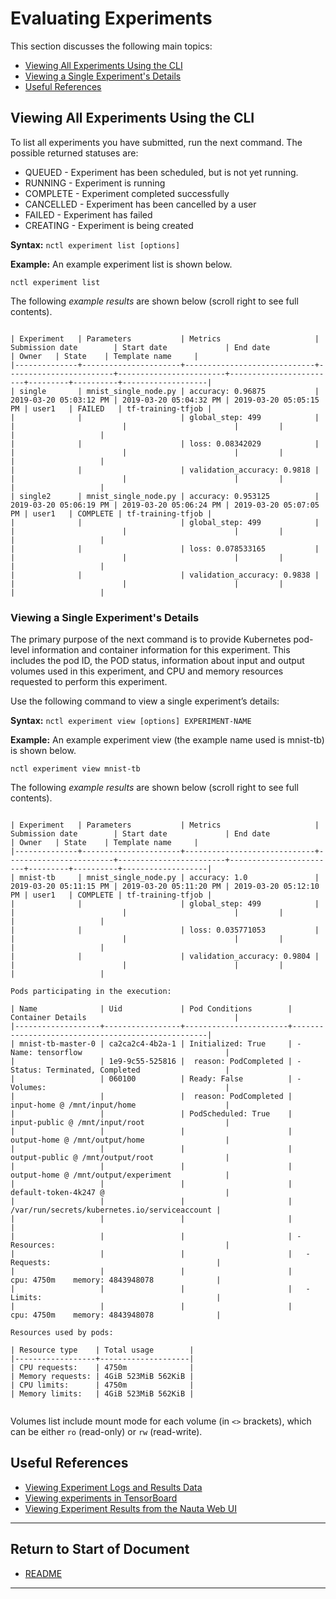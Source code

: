# Evaluating Experiments

This section discusses the following main topics: 

 - [Viewing All Experiments Using the CLI](#viewing-all-experiments-using-the-cli)
 - [Viewing a Single Experiment's Details](#viewing-a-single-experiment-details)  
 - [Useful References](#useful-references)  
 
## Viewing All Experiments Using the CLI

To list all experiments you have submitted, run the next command. The possible returned statuses are:

* QUEUED - Experiment has been scheduled, but is not yet running. 
* RUNNING - Experiment is running
* COMPLETE - Experiment completed successfully
* CANCELLED - Experiment has been cancelled by a user
* FAILED - Experiment has failed
* CREATING - Experiment is being created

**Syntax:** `nctl experiment list [options]`

**Example:** An example experiment list is shown below.  

`nctl experiment list`

The following _example results_ are shown below (scroll right to see full contents).

```

| Experiment   | Parameters           | Metrics                     | Submission date        | Start date             | End date               | Owner   | State    | Template name     |
|--------------+----------------------+-----------------------------+------------------------+------------------------+------------------------+---------+----------+-------------------|
| single       | mnist_single_node.py | accuracy: 0.96875           | 2019-03-20 05:03:12 PM | 2019-03-20 05:04:32 PM | 2019-03-20 05:05:15 PM | user1   | FAILED   | tf-training-tfjob |
|              |                      | global_step: 499            |                        |                        |                        |         |          |                   |
|              |                      | loss: 0.08342029            |                        |                        |                        |         |          |                   |
|              |                      | validation_accuracy: 0.9818 |                        |                        |                        |         |          |                   |
| single2      | mnist_single_node.py | accuracy: 0.953125          | 2019-03-20 05:06:19 PM | 2019-03-20 05:06:24 PM | 2019-03-20 05:07:05 PM | user1   | COMPLETE | tf-training-tfjob |
|              |                      | global_step: 499            |                        |                        |                        |         |          |                   |
|              |                      | loss: 0.078533165           |                        |                        |                        |         |          |                   |
|              |                      | validation_accuracy: 0.9838 |                        |                        |                        |         |          |                   |
```

### Viewing a Single Experiment's Details

The primary purpose of the next command is to provide Kubernetes pod-level information and container information for this experiment. This includes the pod ID, the POD status, information about input and output volumes used in this experiment, and CPU and memory resources requested to perform this experiment.

Use the following command to view a single experiment’s details:

**Syntax:** `nctl experiment view [options] EXPERIMENT-NAME`

**Example:** An example experiment view (the example name used is mnist-tb) is shown below.  

`nctl experiment view mnist-tb`

The following _example results_ are shown below (scroll right to see full contents).

```

| Experiment   | Parameters           | Metrics                     | Submission date        | Start date             | End date               | Owner   | State    | Template name     |
|--------------+----------------------+-----------------------------+------------------------+------------------------+------------------------+---------+----------+-------------------|
| mnist-tb     | mnist_single_node.py | accuracy: 1.0               | 2019-03-20 05:11:15 PM | 2019-03-20 05:11:20 PM | 2019-03-20 05:12:10 PM | user1   | COMPLETE | tf-training-tfjob |
|              |                      | global_step: 499            |                        |                        |                        |         |          |                   |
|              |                      | loss: 0.035771053           |                        |                        |                        |         |          |                   |
|              |                      | validation_accuracy: 0.9804 |                        |                        |                        |         |          |                   |

Pods participating in the execution:

| Name              | Uid             | Pod Conditions        | Container Details                                 |
|-------------------+-----------------+-----------------------+---------------------------------------------------|
| mnist-tb-master-0 | ca2ca2c4-4b2a-1 | Initialized: True     | - Name: tensorflow                                |
|                   | 1e9-9c55-525816 |  reason: PodCompleted | - Status: Terminated, Completed                   |
|                   | 060100          | Ready: False          | - Volumes:                                        |
|                   |                 |  reason: PodCompleted |   input-home @ /mnt/input/home                    |
|                   |                 | PodScheduled: True    |   input-public @ /mnt/input/root                  |
|                   |                 |                       |   output-home @ /mnt/output/home                  |
|                   |                 |                       |   output-public @ /mnt/output/root                |
|                   |                 |                       |   output-home @ /mnt/output/experiment            |
|                   |                 |                       |   default-token-4k247 @                           |
|                   |                 |                       |     /var/run/secrets/kubernetes.io/serviceaccount |
|                   |                 |                       |                                                   |
|                   |                 |                       | - Resources:                                      |
|                   |                 |                       |   - Requests:                                     |
|                   |                 |                       |     cpu: 4750m    memory: 4843948078              |
|                   |                 |                       |   - Limits:                                       |
|                   |                 |                       |     cpu: 4750m    memory: 4843948078              |

Resources used by pods:

| Resource type    | Total usage        |
|------------------+--------------------|
| CPU requests:    | 4750m              |
| Memory requests: | 4GiB 523MiB 562KiB |
| CPU limits:      | 4750m              |
| Memory limits:   | 4GiB 523MiB 562KiB |


```

Volumes list include mount mode for each volume (in `<>` brackets), which can be either `ro` (read-only) or `rw` (read-write).

## Useful References 
* [Viewing Experiment Logs and Results Data](view_exp_logs.md)
* [Viewing experiments in TensorBoard](view_exp_logs.md)
* [Viewing Experiment Results from the Nauta Web UI](view_exp_webui.md)


----------------------

## Return to Start of Document

* [README](../README.md)
----------------------
